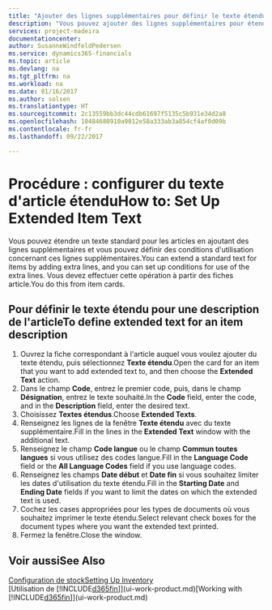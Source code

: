 ```yaml
---
title: "Ajouter des lignes supplémentaires pour définir le texte étendu d'une description d'article | Microsoft Docs"
description: "Vous pouvez ajouter des lignes supplémentaires pour étendre le texte standard qui décrit un article."
services: project-madeira
documentationcenter: 
author: SusanneWindfeldPedersen
ms.service: dynamics365-financials
ms.topic: article
ms.devlang: na
ms.tgt_pltfrm: na
ms.workload: na
ms.date: 01/16/2017
ms.author: solsen
ms.translationtype: HT
ms.sourcegitcommit: 2c13559bb3dc44cdb61697f5135c5b931e34d2a8
ms.openlocfilehash: 10484680910a9012e58a333ab3a854cf4af0d09b
ms.contentlocale: fr-fr
ms.lasthandoff: 09/22/2017

---
```

# <a name="how-to-set-up-extended-item-text"></a><span data-ttu-id="c618c-103">Procédure : configurer du texte d'article étendu</span><span class="sxs-lookup"><span data-stu-id="c618c-103">How to: Set Up Extended Item Text</span></span>
<span data-ttu-id="c618c-104">Vous pouvez étendre un texte standard pour les articles en ajoutant des lignes supplémentaires et vous pouvez définir des conditions d'utilisation concernant ces lignes supplémentaires.</span><span class="sxs-lookup"><span data-stu-id="c618c-104">You can extend a standard text for items by adding extra lines, and you can set up conditions for use of the extra lines.</span></span> <span data-ttu-id="c618c-105">Vous devez effectuer cette opération à partir des fiches article.</span><span class="sxs-lookup"><span data-stu-id="c618c-105">You do this from item cards.</span></span>

## <a name="to-define-extended-text-for-an-item-description"></a><span data-ttu-id="c618c-106">Pour définir le texte étendu pour une description de l'article</span><span class="sxs-lookup"><span data-stu-id="c618c-106">To define extended text for an item description</span></span>
1. <span data-ttu-id="c618c-107">Ouvrez la fiche correspondant à l'article auquel vous voulez ajouter du texte étendu, puis sélectionnez **Texte étendu**.</span><span class="sxs-lookup"><span data-stu-id="c618c-107">Open the card for an item that you want to add extended text to, and then choose the **Extended Text** action.</span></span>
2. <span data-ttu-id="c618c-108">Dans le champ **Code**, entrez le premier code, puis, dans le champ **Désignation**, entrez le texte souhaité.</span><span class="sxs-lookup"><span data-stu-id="c618c-108">In the **Code** field, enter the code, and in the **Description** field, enter the desired text.</span></span>
3. <span data-ttu-id="c618c-109">Choisissez **Textes étendus**.</span><span class="sxs-lookup"><span data-stu-id="c618c-109">Choose **Extended Texts**.</span></span>
4. <span data-ttu-id="c618c-110">Renseignez les lignes de la fenêtre **Texte étendu** avec du texte supplémentaire.</span><span class="sxs-lookup"><span data-stu-id="c618c-110">Fill in the lines in the **Extended Text** window with the additional text.</span></span>
5. <span data-ttu-id="c618c-111">Renseignez le champ **Code langue** ou le champ **Commun toutes langues** si vous utilisez des codes langue.</span><span class="sxs-lookup"><span data-stu-id="c618c-111">Fill in the **Language Code** field or the **All Language Codes** field if you use language codes.</span></span>
6. <span data-ttu-id="c618c-112">Renseignez les champs **Date début** et **Date fin** si vous souhaitez limiter les dates d'utilisation du texte étendu.</span><span class="sxs-lookup"><span data-stu-id="c618c-112">Fill in the **Starting Date** and **Ending Date** fields if you want to limit the dates on which the extended text is used.</span></span>
7. <span data-ttu-id="c618c-113">Cochez les cases appropriées pour les types de documents où vous souhaitez imprimer le texte étendu.</span><span class="sxs-lookup"><span data-stu-id="c618c-113">Select relevant check boxes for the document types where you want the extended text printed.</span></span>
8. <span data-ttu-id="c618c-114">Fermez la fenêtre.</span><span class="sxs-lookup"><span data-stu-id="c618c-114">Close the window.</span></span>

## <a name="see-also"></a><span data-ttu-id="c618c-115">Voir aussi</span><span class="sxs-lookup"><span data-stu-id="c618c-115">See Also</span></span>
[<span data-ttu-id="c618c-116">Configuration de stock</span><span class="sxs-lookup"><span data-stu-id="c618c-116">Setting Up Inventory</span></span>](inventory-setup-inventory.md)  
<span data-ttu-id="c618c-117">[Utilisation de [!INCLUDE[d365fin](includes/d365fin_md.md)]](ui-work-product.md)</span><span class="sxs-lookup"><span data-stu-id="c618c-117">[Working with [!INCLUDE[d365fin](includes/d365fin_md.md)]](ui-work-product.md)</span></span>


